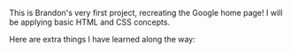 This is Brandon's very first project, recreating the Google home page!
I will be applying basic HTML and CSS concepts.

Here are extra things I have learned along the way:
